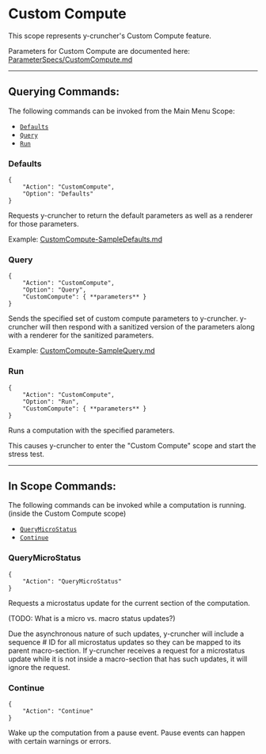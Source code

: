 # Custom Compute

This scope represents y-cruncher's Custom Compute feature.

Parameters for Custom Compute are documented here: [ParameterSpecs/CustomCompute.md](/ParameterSpecs/CustomCompute.md)

-----
## Querying Commands:

The following commands can be invoked from the Main Menu Scope:
 - [`Defaults`](#Defaults)
 - [`Query`](#Query)
 - [`Run`](#Run)

### Defaults

    {
        "Action": "CustomCompute",
        "Option": "Defaults"
    }

Requests y-cruncher to return the default parameters as well as a renderer for those parameters.

Example: [CustomCompute-SampleDefaults.md](CustomCompute-SampleDefaults.md)


### Query

    {
        "Action": "CustomCompute",
        "Option": "Query",
        "CustomCompute": { **parameters** }
    }

Sends the specified set of custom compute parameters to y-cruncher.
y-cruncher will then respond with a sanitized version of the parameters along with a renderer for the sanitized parameters.

Example: [CustomCompute-SampleQuery.md](CustomCompute-SampleQuery.md)


### Run

    {
        "Action": "CustomCompute",
        "Option": "Run",
        "CustomCompute": { **parameters** }
    }

Runs a computation with the specified parameters.

This causes y-cruncher to enter the "Custom Compute" scope and start the stress test.


-----
## In Scope Commands:

The following commands can be invoked while a computation is running. (inside the Custom Compute scope)
 - [`QueryMicroStatus`](#QueryMicroStatus)
 - [`Continue`](#Continue)

### QueryMicroStatus

    {
        "Action": "QueryMicroStatus"
    }

Requests a microstatus update for the current section of the computation.

(TODO: What is a micro vs. macro status updates?)

Due the asynchronous nature of such updates, y-cruncher will include a sequence # ID for all microstatus updates so they can be mapped to its parent macro-section.
If y-cruncher receives a request for a microstatus update while it is not inside a macro-section that has such updates, it will ignore the request.

### Continue

    {
        "Action": "Continue"
    }

Wake up the computation from a pause event. Pause events can happen with certain warnings or errors.
